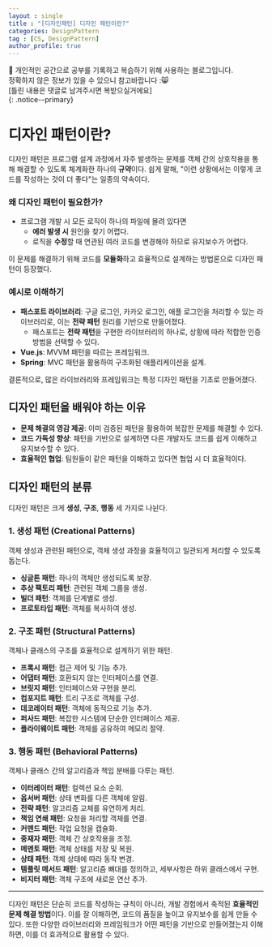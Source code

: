 ```yaml
---
layout : single
title : "[디자인패턴] 디자인 패턴이란?"
categories: DesignPattern
tag : [CS, DesignPattern]
author_profile: true
---
```


📌 개인적인 공간으로 공부를 기록하고 복습하기 위해 사용하는 블로그입니다. <br>
정확하지 않은 정보가 있을 수 있으니 참고바랍니다 :😸 <br>
[틀린 내용은 댓글로 남겨주시면 복받으실거에요]  
{: .notice--primary}

# 디자인 패턴이란?

디자인 패턴은 프로그램 설계 과정에서 자주 발생하는 문제를 객체 간의 상호작용을 통해 해결할 수 있도록 체계화한 하나의 **규약**이다. 쉽게 말해, "이런 상황에서는 이렇게 코드를 작성하는 것이 더 좋다"는 일종의 약속이다.

### 왜 디자인 패턴이 필요한가?

- 프로그램 개발 시 모든 로직이 하나의 파일에 몰려 있다면
    - **에러 발생 시** 원인을 찾기 어렵다.
    - 로직을 **수정**할 때 연관된 여러 코드를 변경해야 하므로 유지보수가 어렵다.

이 문제를 해결하기 위해 코드를 **모듈화**하고 효율적으로 설계하는 방법론으로 디자인 패턴이 등장했다.

### 예시로 이해하기

- **패스포트 라이브러리**: 구글 로그인, 카카오 로그인, 애플 로그인을 처리할 수 있는 라이브러리로, 이는 **전략 패턴** 원리를 기반으로 만들어졌다.
    - 패스포트는 **전략 패턴**을 구현한 라이브러리의 하나로, 상황에 따라 적합한 인증 방법을 선택할 수 있다.
- **Vue.js**: MVVM 패턴을 따르는 프레임워크.
- **Spring**: MVC 패턴을 활용하여 구조화된 애플리케이션을 설계.

결론적으로, 많은 라이브러리와 프레임워크는 특정 디자인 패턴을 기초로 만들어졌다.

## 디자인 패턴을 배워야 하는 이유

- **문제 해결의 영감 제공**: 이미 검증된 패턴을 활용하여 복잡한 문제를 해결할 수 있다.
- **코드 가독성 향상**: 패턴을 기반으로 설계하면 다른 개발자도 코드를 쉽게 이해하고 유지보수할 수 있다.
- **효율적인 협업**: 팀원들이 같은 패턴을 이해하고 있다면 협업 시 더 효율적이다.

## 디자인 패턴의 분류

디자인 패턴은 크게 **생성**, **구조**, **행동** 세 가지로 나뉜다.

### 1. 생성 패턴 (Creational Patterns)

객체 생성과 관련된 패턴으로, 객체 생성 과정을 효율적이고 일관되게 처리할 수 있도록 돕는다.

- **싱글톤 패턴**: 하나의 객체만 생성되도록 보장.
- **추상 팩토리 패턴**: 관련된 객체 그룹을 생성.
- **빌더 패턴**: 객체를 단계별로 생성.
- **프로토타입 패턴**: 객체를 복사하여 생성.

### 2. 구조 패턴 (Structural Patterns)

객체나 클래스의 구조를 효율적으로 설계하기 위한 패턴.

- **프록시 패턴**: 접근 제어 및 기능 추가.
- **어댑터 패턴**: 호환되지 않는 인터페이스를 연결.
- **브릿지 패턴**: 인터페이스와 구현을 분리.
- **컴포지트 패턴**: 트리 구조로 객체를 구성.
- **데코레이터 패턴**: 객체에 동적으로 기능 추가.
- **퍼사드 패턴**: 복잡한 시스템에 단순한 인터페이스 제공.
- **플라이웨이트 패턴**: 객체를 공유하여 메모리 절약.

### 3. 행동 패턴 (Behavioral Patterns)

객체나 클래스 간의 알고리즘과 책임 분배를 다루는 패턴.

- **이터레이터 패턴**: 컬렉션 요소 순회.
- **옵서버 패턴**: 상태 변화를 다른 객체에 알림.
- **전략 패턴**: 알고리즘 교체를 유연하게 처리.
- **책임 연쇄 패턴**: 요청을 처리할 객체를 연결.
- **커맨드 패턴**: 작업 요청을 캡슐화.
- **중재자 패턴**: 객체 간 상호작용을 조정.
- **메멘토 패턴**: 객체 상태를 저장 및 복원.
- **상태 패턴**: 객체 상태에 따라 동작 변경.
- **템플릿 메서드 패턴**: 알고리즘 뼈대를 정의하고, 세부사항은 하위 클래스에서 구현.
- **비지터 패턴**: 객체 구조에 새로운 연산 추가.

---

디자인 패턴은 단순히 코드를 작성하는 규칙이 아니라, 개발 경험에서 축적된 **효율적인 문제 해결 방법**이다. 이를 잘 이해하면, 코드의 품질을 높이고 유지보수를 쉽게 만들 수 있다. 또한 다양한 라이브러리와 프레임워크가 어떤 패턴을 기반으로 만들어졌는지 이해하면, 이를 더 효과적으로 활용할 수 있다.